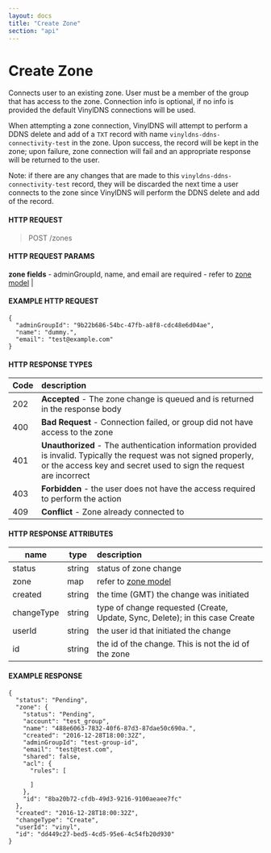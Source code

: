 ```yaml
---
layout: docs
title: "Create Zone"
section: "api"
---
```


# Create Zone

Connects user to an existing zone. User must be a member of the group that has access to the zone. Connection info is optional,
if no info is provided the default VinylDNS connections will be used. 

When attempting a zone connection, VinylDNS will attempt to perform a DDNS delete and add of a `TXT` record with name 
`vinyldns-ddns-connectivity-test` in the zone. Upon success, the record will be kept in the zone; upon failure, zone connection
will fail and an appropriate response will be returned to the user.

Note: if there are any changes that are made to this `vinyldns-ddns-connectivity-test` record, they will be discarded the next time 
a user connects to the zone since VinylDNS will perform the DDNS delete and add of the record. 

#### HTTP REQUEST

> POST /zones

#### HTTP REQUEST PARAMS

**zone fields**  - adminGroupId, name, and email are required - refer to [zone model](../api/zone-model) |

#### EXAMPLE HTTP REQUEST
```
{
  "adminGroupId": "9b22b686-54bc-47fb-a8f8-cdc48e6d04ae",
  "name": "dummy.",
  "email": "test@example.com"
}
```

#### HTTP RESPONSE TYPES

Code          | description |
 ------------ | :---------- |
202           | **Accepted** - The zone change is queued and is returned in the response body |
400           | **Bad Request** - Connection failed, or group did not have access to the zone |
401           | **Unauthorized** - The authentication information provided is invalid.  Typically the request was not signed properly, or the access key and secret used to sign the request are incorrect |
403           | **Forbidden** - the user does not have the access required to perform the action |
409           | **Conflict** - Zone already connected to |

#### HTTP RESPONSE ATTRIBUTES

name          | type          | description |
 ------------ | ------------- | :---------- |
status        | string       | status of zone change |
zone          | map          | refer to [zone model](../api/zone-model)  |
created       | string        | the time (GMT) the change was initiated |
changeType    | string        | type of change requested (Create, Update, Sync, Delete); in this case Create |
userId        | string        | the user id that initiated the change |
id            | string        |  the id of the change.  This is not the id of the zone |

#### EXAMPLE RESPONSE

```
{
  "status": "Pending",
  "zone": {
    "status": "Pending",
    "account": "test_group",
    "name": "488e6063-7832-40f6-87d3-87dae50c690a.",
    "created": "2016-12-28T18:00:32Z",
    "adminGroupId": "test-group-id",
    "email": "test@test.com",
    "shared": false,
    "acl": {
      "rules": [

      ]
    },
    "id": "8ba20b72-cfdb-49d3-9216-9100aeaee7fc"
  },
  "created": "2016-12-28T18:00:32Z",
  "changeType": "Create",
  "userId": "vinyl",
  "id": "dd449c27-bed5-4cd5-95e6-4c54fb20d930"
}
```

